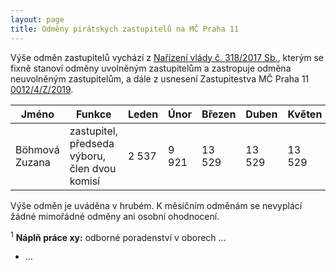 ```yaml
---
layout: page
title: Odměny pirátských zastupitelů na MČ Praha 11
---
```


Výše odměn zastupitelů vychází z [Nařízení vlády č. 318/2017 Sb.](https://www.zakonyprolidi.cz/cs/2017-318), kterým se fixně stanoví odměny uvolněným zastupitelům a zastropuje odměna neuvolněným zastupitelům, a dále z usnesení Zastupitestva MČ Praha 11 [0012/4/Z/2019](https://www.praha11.cz/redakce/index.php?lanG=cs&clanek=6504&slozka=12&as4uOriginalDomain=www.praha11.cz&as4u_protocol=https&ConfirmCookie=yes&bod=2271542).



| Jméno  | Funkce | Leden | Únor | Březen | Duben | Květen | Červen | Červenec | Srpen | Září | Říjen | Listopad | Prosinec | Celkem |
|--------|---------|---------|---------|---------|---------|---------|---------|---------|---------|---------|---------|---------|---------|---------|
| Böhmová Zuzana | zastupitel, předseda výboru, člen dvou komisí| 2 537 | 9 921 | 13 529 | 13 529 | 13 529 | 13 529 | 13 529 | 13 529 | 13 529 | 13 529 | 13 529 | 13 529 | 135 546 |


Výše odměn je uváděna v hrubém. K měsíčním odměnám se nevyplácí žádné mimořádné odměny ani osobní ohodnocení.

<sup>1</sup> **Náplň práce xy:** odborné poradenství v oborech ...
 * ...
